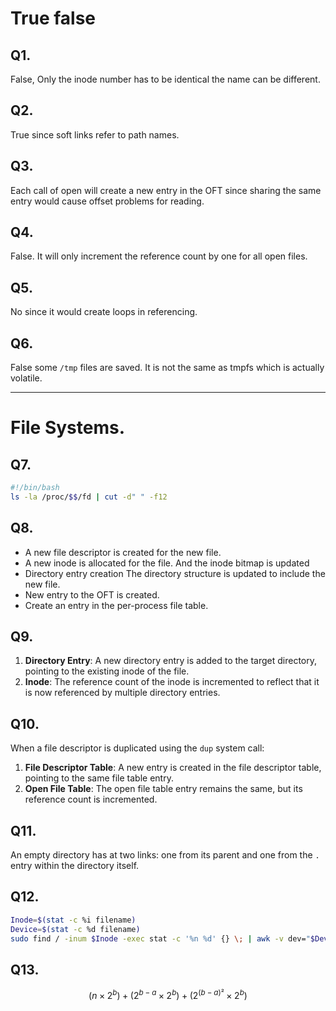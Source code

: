 # True false
## Q1.
False, Only the inode number has to be identical the name can be different.
## Q2.
True since soft links refer to path names.
## Q3.
Each call of open will create a new entry in the OFT since sharing the same entry would cause offset problems for reading.
## Q4.
False. It will only increment the reference count by one for all open files.
## Q5.
No since it would create loops in referencing.
## Q6.
False some `/tmp` files are saved. It is not the same as tmpfs which is actually volatile.

---
# File Systems.
## Q7.
```bash
#!/bin/bash
ls -la /proc/$$/fd | cut -d" " -f12
```
## Q8.
- A new file descriptor is created for the new file.
- A new inode is allocated for the file. And the inode bitmap is updated
- Directory entry creation The directory structure is updated to include the new file.
- New entry to the OFT is created.
- Create an entry in the per-process file table.
## Q9.
1. **Directory Entry**: A new directory entry is added to the target directory, pointing to the existing inode of the file.
2. **Inode**: The reference count of the inode is incremented to reflect that it is now referenced by multiple directory entries.

## Q10.

When a file descriptor is duplicated using the `dup` system call:
1. **File Descriptor Table**: A new entry is created in the file descriptor table, pointing to the same file table entry.
2. **Open File Table**: The open file table entry remains the same, but its reference count is incremented.

## Q11.

An empty directory has at  two links: one from its parent and one from the `.` entry within the directory itself.

## Q12.

```bash
Inode=$(stat -c %i filename)
Device=$(stat -c %d filename)
sudo find / -inum $Inode -exec stat -c '%n %d' {} \; | awk -v dev="$Device" '$2 == dev {print $1}'

```

## Q13.

$$
(n \times 2^b )+ (2^{b-a} \times 2^b) +(2^{(b-a)²} \times 2^b)
$$
